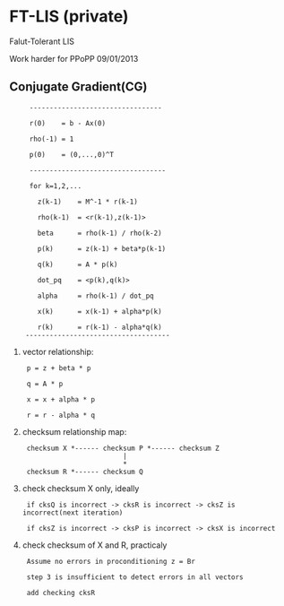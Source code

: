FT-LIS (private)
========

Falut-Tolerant LIS

Work harder for PPoPP 09/01/2013

Conjugate Gradient(CG)
-------- 
         ---------------------------------
         
         r(0)    = b - Ax(0)
 
         rho(-1) = 1
 
         p(0)    = (0,...,0)^T
         
         ----------------------------------
 
         for k=1,2,...
 
           z(k-1)    = M^-1 * r(k-1)
   
           rho(k-1)  = <r(k-1),z(k-1)>
   
           beta      = rho(k-1) / rho(k-2)
   
           p(k)      = z(k-1) + beta*p(k-1)
   
           q(k)      = A * p(k)
   
           dot_pq    = <p(k),q(k)>
   
           alpha     = rho(k-1) / dot_pq
   
           x(k)      = x(k-1) + alpha*p(k)
   
           r(k)      = r(k-1) - alpha*q(k)
        ------------------------------------ 

1. vector relationship:

        p = z + beta * p
        
        q = A * p
        
        x = x + alpha * p
        
        r = r - alpha * q

2. checksum relationship map:

        checksum X *------ checksum P *------ checksum Z
                                |
                                *
        checksum R *------ checksum Q

3. check checksum X only, ideally

        if cksQ is incorrect -> cksR is incorrect -> cksZ is incorrect(next iteration)
        
        if cksZ is incorrect -> cksP is incorrect -> cksX is incorrect

4. check checksum of X and R, practicaly

        Assume no errors in proconditioning z = Br

		step 3 is insufficient to detect errors in all vectors

		add checking cksR
